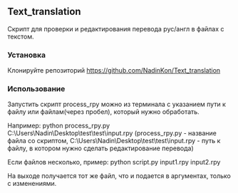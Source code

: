 ## Text_translation
Скрипт для проверки и редактирования перевода рус/англ в файлах с текстом.

### Установка
Клонируйте репозиторий https://github.com/NadinKon/Text_translation <br>

### Использование
Запустить скрипт process_rpy можно из терминала с указанием пути к файлу или файлам(через пробел), который нужно обработать. <br>

Например: python process_rpy.py C:\\Users\\Nadin\\Desktop\\test\\test\\input.rpy (process_rpy.py - название файла со скриптом, C:\\Users\\Nadin\\Desktop\\test\\test\\input.rpy - путь к файлу, в котором нужно сделать редактирование перевода) <br>

Если файлов несколько, пример: python script.py input1.rpy input2.rpy <br>

На выходе получается тот же файл, что и подается в аргументах, только с изменениями.
